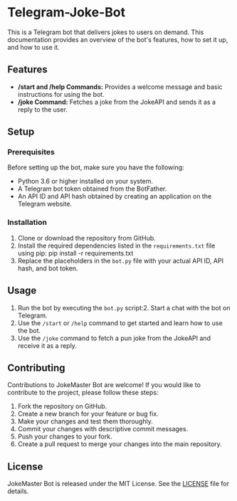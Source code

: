 # Telegram-Joke-Bot
This is a Telegram bot that delivers jokes to users on demand. This documentation provides an overview of the bot's features, how to set it up, and how to use it.

## Features

- **/start and /help Commands:** Provides a welcome message and basic instructions for using the bot.
- **/joke Command:** Fetches a joke from the JokeAPI and sends it as a reply to the user.

## Setup

### Prerequisites

Before setting up the bot, make sure you have the following:

- Python 3.6 or higher installed on your system.
- A Telegram bot token obtained from the BotFather.
- An API ID and API hash obtained by creating an application on the Telegram website.

### Installation

1. Clone or download the repository from GitHub.
2. Install the required dependencies listed in the `requirements.txt` file using pip:
pip install -r requirements.txt
3. Replace the placeholders in the `bot.py` file with your actual API ID, API hash, and bot token.

## Usage

1. Run the bot by executing the `bot.py` script:2. Start a chat with the bot on Telegram.
3. Use the `/start` or `/help` command to get started and learn how to use the bot.
4. Use the `/joke` command to fetch a pun joke from the JokeAPI and receive it as a reply.

## Contributing

Contributions to JokeMaster Bot are welcome! If you would like to contribute to the project, please follow these steps:

1. Fork the repository on GitHub.
2. Create a new branch for your feature or bug fix.
3. Make your changes and test them thoroughly.
4. Commit your changes with descriptive commit messages.
5. Push your changes to your fork.
6. Create a pull request to merge your changes into the main repository.

## License

JokeMaster Bot is released under the MIT License. See the [LICENSE](LICENSE) file for details.
